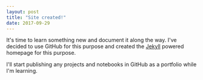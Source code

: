 ```yaml
---
layout: post
title: "Site created!"
date: 2017-09-29
---
```


It's time to learn something new and document it along the way. I've decided to use GitHub for this purpose and created the [Jekyll](http://jekyllrb.com) powered homepage for this purpose.

I'll start publishing any projects and notebooks in GitHub as a portfolio while I'm learning.

